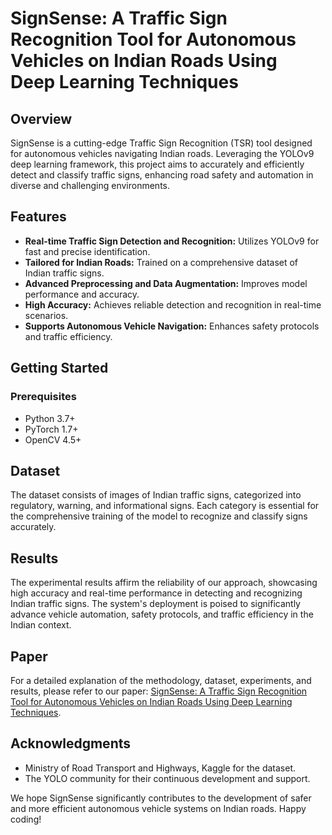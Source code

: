 # SignSense: A Traffic Sign Recognition Tool for Autonomous Vehicles on Indian Roads Using Deep Learning Techniques

## Overview
SignSense is a cutting-edge Traffic Sign Recognition (TSR) tool designed for autonomous vehicles navigating Indian roads. Leveraging the YOLOv9 deep learning framework, this project aims to accurately and efficiently detect and classify traffic signs, enhancing road safety and automation in diverse and challenging environments.

## Features
- **Real-time Traffic Sign Detection and Recognition:** Utilizes YOLOv9 for fast and precise identification.
- **Tailored for Indian Roads:** Trained on a comprehensive dataset of Indian traffic signs.
- **Advanced Preprocessing and Data Augmentation:** Improves model performance and accuracy.
- **High Accuracy:** Achieves reliable detection and recognition in real-time scenarios.
- **Supports Autonomous Vehicle Navigation:** Enhances safety protocols and traffic efficiency.

## Getting Started

### Prerequisites
- Python 3.7+
- PyTorch 1.7+
- OpenCV 4.5+

## Dataset
The dataset consists of images of Indian traffic signs, categorized into regulatory, warning, and informational signs. Each category is essential for the comprehensive training of the model to recognize and classify signs accurately.

## Results
The experimental results affirm the reliability of our approach, showcasing high accuracy and real-time performance in detecting and recognizing Indian traffic signs. The system's deployment is poised to significantly advance vehicle automation, safety protocols, and traffic efficiency in the Indian context.

## Paper
For a detailed explanation of the methodology, dataset, experiments, and results, please refer to our paper: [SignSense: A Traffic Sign Recognition Tool for Autonomous Vehicles on Indian Roads Using Deep Learning Techniques](https://www.irjmets.com/paperdetail.php?paperId=cfc1a1f8eec9fae2d2996253ba83efde&title=SIGNSENSE%3A+A+TRAFFIC+SIGN+RECOGNITION+TOOL+FOR+AUTONOMOUS+VEHICLES+ON+INDIAN+ROADS+USING+DEEP+LEARNING+TECHNIQUES&authpr=CHANDAN+B+RAM).

## Acknowledgments
- Ministry of Road Transport and Highways, Kaggle  for the dataset.
- The YOLO community for their continuous development and support.

We hope SignSense significantly contributes to the development of safer and more efficient autonomous vehicle systems on Indian roads. Happy coding!
